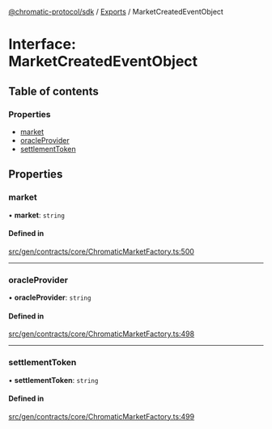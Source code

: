 [@chromatic-protocol/sdk](../README.md) / [Exports](../modules.md) / MarketCreatedEventObject

# Interface: MarketCreatedEventObject

## Table of contents

### Properties

- [market](MarketCreatedEventObject.md#market)
- [oracleProvider](MarketCreatedEventObject.md#oracleprovider)
- [settlementToken](MarketCreatedEventObject.md#settlementtoken)

## Properties

### market

• **market**: `string`

#### Defined in

[src/gen/contracts/core/ChromaticMarketFactory.ts:500](https://github.com/chromatic-protocol/sdk/blob/10aa618/src/gen/contracts/core/ChromaticMarketFactory.ts#L500)

___

### oracleProvider

• **oracleProvider**: `string`

#### Defined in

[src/gen/contracts/core/ChromaticMarketFactory.ts:498](https://github.com/chromatic-protocol/sdk/blob/10aa618/src/gen/contracts/core/ChromaticMarketFactory.ts#L498)

___

### settlementToken

• **settlementToken**: `string`

#### Defined in

[src/gen/contracts/core/ChromaticMarketFactory.ts:499](https://github.com/chromatic-protocol/sdk/blob/10aa618/src/gen/contracts/core/ChromaticMarketFactory.ts#L499)
